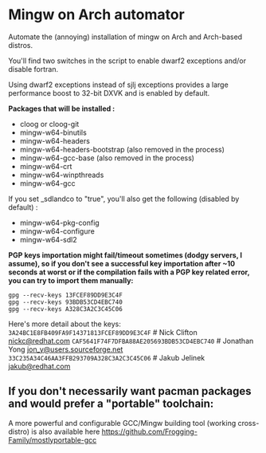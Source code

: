# Mingw on Arch automator

Automate the (annoying) installation of mingw on Arch and Arch-based distros.

You'll find two switches in the script to enable dwarf2 exceptions and/or disable fortran.

Using dwarf2 exceptions instead of sjlj exceptions provides a large performance boost to 32-bit DXVK and is enabled by default.

**Packages that will be installed :**
- cloog or cloog-git
- mingw-w64-binutils
- mingw-w64-headers
- mingw-w64-headers-bootstrap (also removed in the process)
- mingw-w64-gcc-base (also removed in the process)
- mingw-w64-crt
- mingw-w64-winpthreads
- mingw-w64-gcc

If you set _sdlandco to "true", you'll also get the following (disabled by default) :
- mingw-w64-pkg-config
- mingw-w64-configure
- mingw-w64-sdl2

**PGP keys importation might fail/timeout sometimes (dodgy servers, I assume), so if you don't see a successful key importation after ~10 seconds at worst or if the compilation fails with a PGP key related error, you can try to import them manually:**
```
gpg --recv-keys 13FCEF89DD9E3C4F
gpg --recv-keys 93BDB53CD4EBC740
gpg --recv-keys A328C3A2C3C45C06
```
Here's more detail about the keys:
`3A24BC1E8FB409FA9F14371813FCEF89DD9E3C4F` # Nick Clifton <nickc@redhat.com>
`CAF5641F74F7DFBA88AE205693BDB53CD4EBC740` # Jonathan Yong <jon_y@users.sourceforge.net>
`33C235A34C46AA3FFB293709A328C3A2C3C45C06` # Jakub Jelinek <jakub@redhat.com>

## If you don't necessarily want pacman packages and would prefer a "portable" toolchain:
A more powerful and configurable GCC/Mingw building tool (working cross-distro) is also available here https://github.com/Frogging-Family/mostlyportable-gcc
